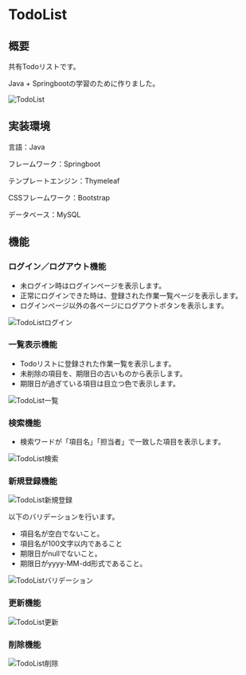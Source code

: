 # TodoList

## 概要
共有Todoリストです。

Java + Springbootの学習のために作りました。

![TodoList](https://user-images.githubusercontent.com/113958600/231665721-55e7a593-c516-4458-b858-0f75e07c60fc.png)

## 実装環境

言語：Java

フレームワーク：Springboot

テンプレートエンジン：Thymeleaf

CSSフレームワーク：Bootstrap

データベース：MySQL

## 機能

### ログイン／ログアウト機能

<ul>
  <li>未ログイン時はログインページを表示します。</li>
  <li>正常にログインできた時は、登録された作業一覧ページを表示します。</li>
  <li>ログインページ以外の各ページにログアウトボタンを表示します。</li>
</ul>

![TodoListログイン](https://user-images.githubusercontent.com/113958600/232177287-ace2ac56-b441-4c5a-82b1-0cdc25a4ee86.png)

### 一覧表示機能

<ul>
  <li>Todoリストに登録された作業一覧を表示します。</li>
  <li>未削除の項目を、期限日の古いものから表示します。</li>
  <li>期限日が過ぎている項目は目立つ色で表示します。</li>
</ul>

![TodoList一覧](https://user-images.githubusercontent.com/113958600/232177306-251be1ba-43f9-4279-8733-d592afddeb64.png)

### 検索機能

<ul>
  <li>検索ワードが「項目名」「担当者」で一致した項目を表示します。</li>
</ul>

![TodoList検索](https://user-images.githubusercontent.com/113958600/232177315-02f0c8b7-0ab6-4772-bf04-ebd4a4b57be1.png)

### 新規登録機能

![TodoList新規登録](https://user-images.githubusercontent.com/113958600/232177322-df16fc92-c081-49ff-a303-45ad20ef82fd.png)

以下のバリデーションを行います。

<ul>
  <li>項目名が空白でないこと。</li>
  <li>項目名が100文字以内であること</li>
  <li>期限日がnullでないこと。</li>
  <li>期限日がyyyy-MM-dd形式であること。</li>
</ul>

![TodoListバリデーション](https://user-images.githubusercontent.com/113958600/232177500-4b3a7a01-c631-467a-9127-898401ea40f0.png)

### 更新機能

![TodoList更新](https://user-images.githubusercontent.com/113958600/232177330-07a5fc51-35ac-4550-9f2b-afe739169143.png)

### 削除機能

![TodoList削除](https://user-images.githubusercontent.com/113958600/232177333-24847c0b-4947-43cd-ab26-d311d92235ad.png)

